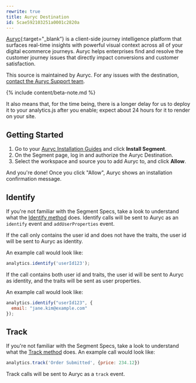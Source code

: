 ```yaml
---
rewrite: true
title: Auryc Destination
id: 5cae592103251a0001c2820a
---
```

[Auryc](https://www.auryc.com/?utm_source=segmentio&utm_medium=docs&utm_campaign=partners){:target="_blank”} is a client-side journey intelligence platform that surfaces real-time insights with powerful visual context across all of your digital ecommerce journeys. Auryc helps enterprises find and resolve the customer journey issues that directly impact conversions and customer satisfaction.

This source is maintained by Auryc. For any issues with the destination, [contact the Auryc Support team](mailto:segment@auryc.com).

{% include content/beta-note.md %}

It also means that, for the time being, there is a longer delay for us to deploy it to your analytics.js after you enable; expect about 24 hours for it to render on your site.

## Getting Started



1. Go to your [Auryc Installation Guides](https://portal.auryc.com/auth/session?modal=integrations) and click  **Install Segment**.
2. On the Segment page, log in and authorize the Auryc Destination.
3. Select the workspace and source you to add Auryc to, and click **Allow**.

And you're done! Once you click "Allow", Auryc shows an installation confirmation message.

## Identify

If you're not familiar with the Segment Specs, take a look to understand what the [Identify method](/docs/connections/spec/identify/) does. Identify calls will be sent to Auryc as an `identify` event and `addUserProperties` event.

If the call only contains the user id and does not have the traits, the user id will be sent to Auryc as identity.

An example call would look like:

```js
analytics.identify('userId123');
```

If the call contains both user id and traits, the user id will be sent to Auryc as identity, and the traits will be sent as user properties.

An example call would look like:

```js
analytics.identify("userId123", {
  email: "jane.kim@example.com"
});
```


## Track

If you're not familiar with the Segment Specs, take a look to understand what the [Track method](/docs/connections/spec/track/) does. An example call would look like:

```js
analytics.track('Order Submitted', {price: 234.12})
```

Track calls will be sent to Auryc as a `track` event.
